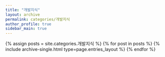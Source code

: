 ```yaml
---
title: "개발지식"
layout: archive
permalink: categories/개발지식
author_profile: true
sidebar_main: true
---
```



{% assign posts = site.categories.개발지식 %}
{% for post in posts %} {% include archive-single.html type=page.entries_layout %} {% endfor %}